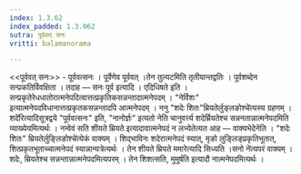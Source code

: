 ```yaml
---
index: 1.3.62
index_padded: 1.3.062
sutra: पूर्ववत् सनः
vritti: balamanorama

---
```

<<पूर्ववत् सनः>> - पूर्ववत्सनः । पूर्वेणेव पूर्ववत् ।तेन तुल्यटमिति तृतीयान्तद्वतिः । पूर्वशब्देन सन्प्रकतिर्विवक्षिता । तदाह —  सनः पूर्व इत्यादि । एदिधिषते इति । सन्प्रकृतेरेधधातोरात्मनेपदित्वात्तत्प्रकृतिकसन्नन्तादात्मनेपदम् । "नेर्विशः" इत्यात्मनेपदविधानात्तत्प्रकृतकसन्नन्तादपि आत्मनेपदम् । ननु "शदेः शितः"म्रियतेर्लुङ्लङोश्चे॑त्यस्य ग्रहणम् ।शदे॑रित्यादिसूत्रद्वये "पूर्ववत्सनः" इति, "नानोर्ज्ञः" इत्यतो नेति चानुवर्त्त्य शदेर्म्रियतेश्च सन्ननतान्नात्मनेपदमिति व्याख्येयमित्यर्थः । नन्वेवं सति शीयते म्रियते इत्यादावात्मनेपदं न लभ्येतेत्यत आह —  वाक्यभेदेनेति । "शदेः शितः" म्रियतेर्लुङ्लिङोश्चे॑त्येकं वाक्यम् । शिद्भाविनः शदेरात्मनेपदं स्यात्, मृङो लुङ्लिङ्प्रकृतिभूतात्, शित्प्रकृतभूताच्चात्मनेपदं स्यान्नान्यत्रेत्यर्थः । तेन शीयते म्रियते ममारेत्यादि सिध्यति ।सनो ने॑त्यपरं वाक्यम् । शदेः, म्रियतेश्च सन्नन्तान्नात्मनेपदमित्यपरम् । तेन शिशत्सति, मुमूर्षति इत्यादौ नात्मनेपदमित्यर्थः । 